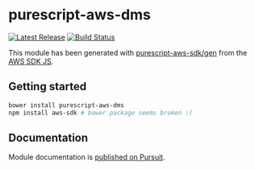 # purescript-aws-dms

[![Latest Release](https://pursuit.purescript.org/packages/purescript-aws-dms/badge)](https://pursuit.purescript.org/packages/purescript-aws-dms)
[![Build Status](https://app.wercker.com/status/5909b9e96d1080804b17a28f72f87b6b/s/master)](https://app.wercker.com/project/byKey/5909b9e96d1080804b17a28f72f87b6b)

This module has been generated with [purescript-aws-sdk/gen](https://github.com/purescript-aws-sdk/gen) from the [AWS SDK JS](https://github.com/aws/aws-sdk-js).

## Getting started

```sh
bower install purescript-aws-dms
npm install aws-sdk # bower package seems broken :(
```

## Documentation

Module documentation is [published on Pursuit](http://pursuit.purescript.org/packages/purescript-aws-dms).
